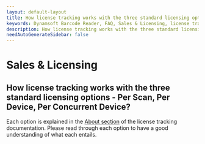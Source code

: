 ```yaml
---
layout: default-layout
title: How license tracking works with the three standard licensing options - Per Scan, Per Device, Per Concurrent Device ?
keywords: Dynamsoft Barcode Reader, FAQ, Sales & Licensing, license tracking
description: How license tracking works with the three standard licensing options - Per Scan, Per Device, Per Concurrent Device?
needAutoGenerateSidebar: false
---
```


# Sales & Licensing

## How license tracking works with the three standard licensing options - Per Scan, Per Device, Per Concurrent Device?

Each option is explained in the [About section](https://www.dynamsoft.com/license-server/docs/about/licensetypes.html?ver=latest) of the license tracking documentation. Please read through each option to have a good understanding of what each entails.
